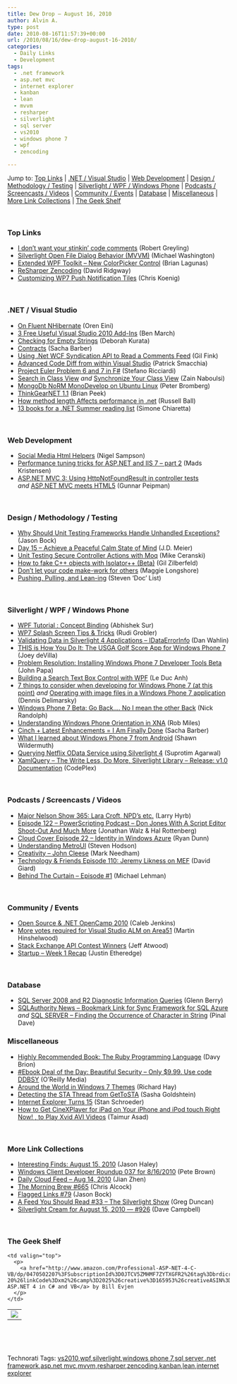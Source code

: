 ```yaml
---
title: Dew Drop – August 16, 2010
author: Alvin A.
type: post
date: 2010-08-16T11:57:39+00:00
url: /2010/08/16/dew-drop-august-16-2010/
categories:
  - Daily Links
  - Development
tags:
  - .net framework
  - asp.net mvc
  - internet explorer
  - kanban
  - lean
  - mvvm
  - resharper
  - silverlight
  - sql server
  - vs2010
  - windows phone 7
  - wpf
  - zencoding

---
```

Jump to: [Top Links][1] | [.NET / Visual Studio][2] | [Web Development][3] | [Design / Methodology / Testing][4] | [Silverlight / WPF / Windows Phone][5] | [Podcasts / Screencasts / Videos][6] | [Community / Events][7] | [Database][8] | [Miscellaneous][9] | [More Link Collections][10] | [The Geek Shelf][11] 

&#160;

### <a name="top"></a>Top Links

  * [I don’t want your stinkin’ code comments][12] (Robert Greyling)
  * <a href="http://openlightgroup.net/Blog/tabid/58/EntryId/119/Silverlight-Open-File-Dialog-MVVM.aspx" target="_blank">Silverlight Open File Dialog Behavior (MVVM)</a> (Michael Washington)
  * [Extended WPF Toolkit – New ColorPicker Control][13] (Brian Lagunas)
  * [ReSharper Zencoding][14] (David Ridgway)
  * [Customizing WP7 Push Notification Tiles][15] (Chris Koenig)

&#160;

### <a name="dotnet"></a>.NET / Visual Studio

  * [On Fluent NHibernate][16] (Oren Eini)
  * [3 Free Useful Visual Studio 2010 Add-Ins][17] (Ben March)
  * [Checking for Empty Strings][18] (Deborah Kurata)
  * [Contracts][19] (Sacha Barber)
  * [Using .Net WCF Syndication API to Read a Comments Feed][20] (Gil Fink)
  * [Advanced Code Diff from within Visual Studio][21] (Patrick Smacchia)
  * [Project Euler Problem 6 and 7 in F#][22] (Stefano Ricciardi)
  * [Search in Class View][23] _and_&#160;[Synchronize Your Class View][24] (Zain Naboulsi)
  * [MongoDb NoRM MonoDevelop on Ubuntu Linux][25] (Peter Bromberg)
  * [ThinkGearNET 1.1][26] (Brian Peek)
  * [How method length Affects performance in .net][27] (Russell Ball)
  * [13 books for a .NET Summer reading list][28] (Simone Chiaretta)

&#160;

### <a name="web"></a>Web Development

  * [Social Media Html Helpers][29] (Nigel Sampson)
  * [Performance tuning tricks for ASP.NET and IIS 7 – part 2][30] (Mads Kristensen)
  * [ASP.NET MVC 3: Using HttpNotFoundResult in controller tests][31] _and_&#160;[ASP.NET MVC meets HTML5][32] (Gunnar Peipman)

&#160;

### <a name="design"></a>Design / Methodology / Testing

  * [Why Should Unit Testing Frameworks Handle Unhandled Exceptions?][33] (Jason Bock)
  * [Day 15 – Achieve a Peaceful Calm State of Mind][34] (J.D. Meier)
  * [Unit Testing Secure Controller Actions with Moq][35] (Mike Ceranski)
  * [How to fake C++ objects with Isolator++ (Beta)][36] (Gil Zilberfeld)
  * [Don&#8217;t let your code make-work for others][37] (Maggie Longshore)
  * [Pushing, Pulling, and Lean-ing][38] (Steven ‘Doc’ List)

&#160;

### <a name="silverlight"></a>Silverlight / WPF / Windows Phone

  * [WPF Tutorial : Concept Binding][39] (Abhishek Sur)
  * [WP7 Splash Screen Tips & Tricks][40] (Rudi Grobler)
  * [Validating Data in Silverlight 4 Applications – IDataErrorInfo][41] (Dan Wahlin)
  * [THIS is How You Do It: The USGA Golf Score App for Windows Phone 7][42] (Joey deVilla)
  * [Problem Resolution: Installing Windows Phone 7 Developer Tools Beta][43] (John Papa)
  * [Building a Search Text Box Control with WPF][44] (Le Duc Anh)
  * [7 things to consider when developing for Windows Phone 7 (at this point)][45] _and_&#160;[Operating with image files in a Windows Phone 7 application][46] (Dennis Delimarsky)
  * [Windows Phone 7 Beta: Go Back…. No I mean the other Back][47] (Nick Randolph)
  * [Understanding Windows Phone Orientation in XNA][48] (Rob Miles)
  * [Cinch + Latest Enhancements = I Am Finally Done][49] (Sacha Barber)
  * [What I learned about Windows Phone 7 from Android][50] (Shawn Wildermuth)
  * [Querying Netflix OData Service using Silverlight 4][51] (Suprotim Agarwal)
  * <a href="http://xamlquery.codeplex.com/releases/view/50559" target="_blank">XamlQuery &#8211; The Write Less, Do More, Silverlight Library &#8211; Release: v1.0 Documentation</a> (CodePlex)

&#160;

### <a name="podcasts"></a>Podcasts / Screencasts / Videos

  * [Major Nelson Show 365: Lara Croft, NPD’s etc.][52] (Larry Hyrb)
  * [Episode 122 &#8211; PowerScripting Podcast &#8211; Don Jones With A Script Editor Shoot-Out And Much More][53] (Jonathan Walz & Hal Rottenberg)
  * [Cloud Cover Episode 22 &#8211; Identity in Windows Azure][54] (Ryan Dunn)
  * [Understanding MetroUI][55] (Steven Hodson)
  * [Creativity – John Cleese][56] (Mark Needham)
  * [Technology & Friends Episode 110: Jeremy Likness on MEF][57] (David Giard)
  * [Behind The Curtain &#8211; Episode #1][58] (Michael Lehman)

&#160;

### <a name="events"></a>Community / Events

  * [Open Source & .NET OpenCamp 2010][59] (Caleb Jenkins)
  * [More votes required for Visual Studio ALM on Area51][60] (Martin Hinshelwood)
  * [Stack Exchange API Contest Winners][61] (Jeff Atwood)
  * [Startup &#8211; Week 1 Recap][62] (Justin Etheredge)

&#160;

### <a name="db"></a>Database

  * [SQL Server 2008 and R2 Diagnostic Information Queries][63] (Glenn Berry)
  * [SQLAuthority News – Bookmark Link for Sync Framework for SQL Azure][64] _and_&#160;[SQL SERVER – Finding the Occurrence of Character in String][65] (Pinal Dave)

<a name="sp"></a>

### <a name="misc"></a>Miscellaneous

  * [Highly Recommended Book: The Ruby Programming Language][66] (Davy Brion)
  * [#Ebook Deal of the Day: Beautiful Security &#8211; Only $9.99. Use code DDBSY][67] (O&#8217;Reilly Media)
  * [Around the World in Windows 7 Themes][68] (Richard Hay)
  * [Detecting the STA Thread from GetToSTA][69] (Sasha Goldshtein)
  * [Internet Explorer Turns 15][70] (Stan Schroeder)
  * [How to Get CineXPlayer for iPad on Your iPhone and iPod touch Right Now! , to Play Xvid AVI Videos][71] (Taimur Asad)

&#160;

### <a name="links"></a>More Link Collections

  * [Interesting Finds: August 15, 2010][72] (Jason Haley)
  * [Windows Client Developer Roundup 037 for 8/16/2010][73] (Pete Brown)
  * [Daily Cloud Feed &#8211; Aug 14, 2010][74] (Jian Zhen)
  * [The Morning Brew #665][75] (Chris Alcock)
  * [Flagged Links #79][76] (Jason Bock)
  * [A Feed You Should Read #33 &#8211; The Silverlight Show][77] (Greg Duncan)
  * [Silverlight Cream for August 15, 2010 &#8212; #926][78] (Dave Campbell)

&#160;

### <a name="shelf"></a>The Geek Shelf

<table border="0" cellspacing="0" cellpadding="0">
  <tr>
    <td>
      <img data-recalc-dims="1" decoding="async" src="https://i0.wp.com/ecx.images-amazon.com/images/I/51QXsQLe7kL._SL160_.jpg?w=660" />
    </td>
    
    <td valign="top">
      <p>
        <a href="http://www.amazon.com/Professional-ASP-NET-4-C-VB/dp/0470502207%3FSubscriptionId%3D0JTCV5ZMHMF7ZYTXGFR2%26tag%3Dbrdicr-20%26linkCode%3Dxm2%26camp%3D2025%26creative%3D165953%26creativeASIN%3D0470502207">Professional ASP.NET 4 in C# and VB</a> by Bill Evjen
      </p>
    </td>
  </tr>
</table>



&#160;

<div style="padding-bottom: 0px; margin: 0px; padding-left: 0px; padding-right: 0px; display: inline; float: none; padding-top: 0px" id="scid:C16BAC14-9A3D-4c50-9394-FBFEF7A93539:666aefcb-a396-4827-8f64-51fe8999a231" class="wlWriterEditableSmartContent">
  <!--dotnetkickit-->
</div>



&#160;

<div style="padding-bottom: 0px; margin: 0px; padding-left: 0px; padding-right: 0px; display: inline; float: none; padding-top: 0px" id="scid:0767317B-992E-4b12-91E0-4F059A8CECA8:574d5c38-6dc4-4391-83b3-0be67be85aef" class="wlWriterEditableSmartContent">
  Technorati Tags: <a href="http://technorati.com/tags/vs2010" rel="tag">vs2010</a>,<a href="http://technorati.com/tags/wpf" rel="tag">wpf</a>,<a href="http://technorati.com/tags/silverlight" rel="tag">silverlight</a>,<a href="http://technorati.com/tags/windows+phone+7" rel="tag">windows phone 7</a>,<a href="http://technorati.com/tags/sql+server" rel="tag">sql server</a>,<a href="http://technorati.com/tags/.net+framework" rel="tag">.net framework</a>,<a href="http://technorati.com/tags/asp.net+mvc" rel="tag">asp.net mvc</a>,<a href="http://technorati.com/tags/mvvm" rel="tag">mvvm</a>,<a href="http://technorati.com/tags/resharper" rel="tag">resharper</a>,<a href="http://technorati.com/tags/zencoding" rel="tag">zencoding</a>,<a href="http://technorati.com/tags/kanban" rel="tag">kanban</a>,<a href="http://technorati.com/tags/lean" rel="tag">lean</a>,<a href="http://technorati.com/tags/internet+explorer" rel="tag">internet explorer</a>
</div>

 [1]: https://morningdew-bpc6g3a0fgaxdxcu.eastus2-01.azurewebsites.net/#top
 [2]: https://morningdew-bpc6g3a0fgaxdxcu.eastus2-01.azurewebsites.net/#dotnet
 [3]: https://morningdew-bpc6g3a0fgaxdxcu.eastus2-01.azurewebsites.net/#web
 [4]: https://morningdew-bpc6g3a0fgaxdxcu.eastus2-01.azurewebsites.net/#design
 [5]: https://morningdew-bpc6g3a0fgaxdxcu.eastus2-01.azurewebsites.net/#silverlight
 [6]: https://morningdew-bpc6g3a0fgaxdxcu.eastus2-01.azurewebsites.net/#podcasts
 [7]: https://morningdew-bpc6g3a0fgaxdxcu.eastus2-01.azurewebsites.net/#events
 [8]: https://morningdew-bpc6g3a0fgaxdxcu.eastus2-01.azurewebsites.net/#db
 [9]: https://morningdew-bpc6g3a0fgaxdxcu.eastus2-01.azurewebsites.net/#misc
 [10]: https://morningdew-bpc6g3a0fgaxdxcu.eastus2-01.azurewebsites.net/#links
 [11]: https://morningdew-bpc6g3a0fgaxdxcu.eastus2-01.azurewebsites.net/#shelf
 [12]: http://feedproxy.google.com/~r/RobertTheGrey/~3/vIEWLS-Hp-c/i-dont-want-your-stinkin-code-comments.html
 [13]: http://elegantcode.com/2010/08/15/extended-wpf-toolkit-new-colorpicker-control/
 [14]: http://web2asp.net/2010/08/resharper-zen-coding.html
 [15]: http://feedproxy.google.com/~r/ChrisKoenig/~3/ilJFahO3eTI/
 [16]: http://feedproxy.google.com/~r/AyendeRahien/~3/q_3u2O2mGXE/on-fluent-nhibernate-again.aspx
 [17]: http://www.benmarch.com/blog/2010/08/16/3-free-useful-visual-studio-2010-add-ins/
 [18]: http://msmvps.com/blogs/deborahk/archive/2010/08/14/checking-for-empty-strings.aspx
 [19]: http://sachabarber.net/?p=811
 [20]: http://feedproxy.google.com/~r/GilFinkOnDotNet/~3/ia55ioVBy8Y/post.aspx
 [21]: http://codebetter.com/blogs/patricksmacchia/archive/2010/08/16/advanced-code-diff-from-within-visual-studio.aspx
 [22]: http://feedproxy.google.com/~r/StefanoRicciardisBlog/~3/gypqSLgR9M4/
 [23]: http://feedproxy.google.com/~r/zainnab/~3/9taRJEV1Ino/search-in-class-view-vstiptool0073.aspx
 [24]: http://feedproxy.google.com/~r/zainnab/~3/8d4YzN7MfNI/synchronize-your-class-view-vstiptool0074.aspx
 [25]: http://feedproxy.google.com/~r/blogspot/lGrQ/~3/94QMus4jZLs/mongodb-norm-monodevelop-on-ubuntu.html
 [26]: http://feedproxy.google.com/~r/BrianPeek/~3/ob9XCOg2xrk/thinkgearnet-1-1.aspx
 [27]: http://feedproxy.google.com/~r/caffeinatedcoder/ProY/~3/_Mxglpv_J-w/
 [28]: http://feedproxy.google.com/~r/Codeclimber/~3/vU7nr-HCXlw/13-books-for-a-NET-Summer-reading-list.aspx
 [29]: http://compiledexperience.com/blog/posts/Social-Media-Html-Helpers
 [30]: http://feedproxy.google.com/~r/netSlave/~3/PJ9rAxFBsgQ/post.aspx
 [31]: http://feedproxy.google.com/~r/gunnarpeipman/~3/GOfu0n8ybYI/asp-net-mvc-3-using-httpnotfoundresult-in-controller-tests.aspx
 [32]: http://feedproxy.google.com/~r/gunnarpeipman/~3/PyHV14kXF1c/asp-net-mvc-meets-html5.aspx
 [33]: http://www.jasonbock.net/JB/Default.aspx?blog=entry.b1e4a40ecfde46de95823c7e2dd7909d
 [34]: http://feedproxy.google.com/~r/SourcesOfInsight/~3/5a9udgox1y8/
 [35]: http://feedproxy.google.com/~r/codecapers/~3/aIk8pyK0JdM/post.aspx
 [36]: http://feedproxy.google.com/~r/Typemock/~3/1UUAUhBglVQ/how-to-fake-c-objects-with-isolator.html
 [37]: http://maggieplusplus.com/2010/08/15/Dont+Let+Your+Code+Makework+For+Others.aspx
 [38]: http://www.stevenlist.com/blog/2010/08/16/pushing-pulling-and-lean-ing/
 [39]: http://feedproxy.google.com/~r/abhisheksur/WTgI/~3/PPOa_DuiZ4k/wpf-tutorial-concept-binding.html
 [40]: http://feeds.feedburner.com/Blog/wp7-splash-screen-tips-tricks
 [41]: http://weblogs.asp.net/dwahlin/archive/2010/08/15/validating-data-in-silverlight-4-applications-idataerrorinfo.aspx
 [42]: http://www.globalnerdy.com/2010/08/15/this-is-how-you-do-it-the-usga-golf-score-app-for-windows-phone-7/
 [43]: http://feedproxy.google.com/~r/JohnPapa/~3/yRiALUBn7i4/
 [44]: http://www.codeproject.com/KB/edit/WPFSearchTextBox.aspx
 [45]: http://feeds.dzone.com/~r/zones/dotnet/~3/sYh5s8rjD-0/7-things-consider-when
 [46]: http://feeds.dzone.com/~r/zones/dotnet/~3/5r2HIeBwzf0/operating-image-files-windows
 [47]: http://feedproxy.google.com/~r/NicksNetTravels/~3/isbZ4VDxAII/post.aspx
 [48]: http://www.robmiles.com/journal/2010/8/15/understanding-windows-phone-orientation-in-xna.html
 [49]: http://sachabarber.net/?p=804
 [50]: http://wildermuth.com/2010/08/16/What_I_learned_about_Windows_Phone_7_from_Android
 [51]: http://feedproxy.google.com/~r/netCurryRecentArticles/~3/7PcgUXIT3qk/ShowArticle.aspx
 [52]: http://feedproxy.google.com/~r/MajorNelsonblogcast/~3/bJuP8QeJtlo/show-365-lara-croft-npd-s-etc.aspx
 [53]: http://feedproxy.google.com/~r/Powerscripting/~3/ZAQFtIQQyJw/episode_122_power_scripting_podcast_don_jones_with_a_script_editor_shoot_out_and_much_more
 [54]: http://channel9.msdn.com/shows/Cloud+Cover/Cloud-Cover-Episode-22-Identity-in-Windows-Azure/
 [55]: http://feedproxy.google.com/~r/Winextra/~3/TiWxppjtJwA/
 [56]: http://feedproxy.google.com/~r/MarkNeedham/~3/-49g2KLn_3s/
 [57]: http://feedproxy.google.com/~r/TechnologyAndFriends/~3/wjB8qojV6yw/tf110.aspx
 [58]: http://channel9.msdn.com/posts/MichaelLehman/Behind-The-Curtain-Episode-1/
 [59]: http://developingux.com/blog/2010/08/14/speaking-at-opencamp-2010-dallas/
 [60]: http://feedproxy.google.com/~r/MartinHinshelwood/~3/woIIKMMPtfo/more-votes-required-for-visual-studio-alm-on-area51.aspx
 [61]: http://blog.stackoverflow.com/2010/08/stack-exchange-api-contest-winners/
 [62]: http://www.codethinked.com/post.aspx?id=c7bd1b9e-fee0-49b9-8fad-e4b6091cf27c
 [63]: http://www.sqlservercentral.com/blogs/glennberry/archive/2010/08/16/sql-server-2008-and-r2-diagnostic-information-queries.aspx
 [64]: http://blog.sqlauthority.com/2010/08/15/sqlauthority-news-bookmark-link-for-sync-framework-for-sql-azure/
 [65]: http://blog.sqlauthority.com/2010/08/16/sql-server-finding-the-occurrence-of-character-in-string/
 [66]: http://feedproxy.google.com/~r/davybrion/~3/5NALU7eK5AI/
 [67]: http://feeds.oreilly.com/~r/oreilly/news/~3/-Eb47QNgbEQ/
 [68]: http://www.windowsobserver.com/2010/08/15/around-the-world-in-windows-7-themes/
 [69]: http://blogs.microsoft.co.il/blogs/sasha/archive/2010/08/15/detecting-the-sta-thread-from-gettosta.aspx
 [70]: http://feedproxy.google.com/~r/Mashable/~3/kfYJ0FaqDFA/
 [71]: http://feedproxy.google.com/~r/RedmondPie/~3/oLqjxpKcXU4/
 [72]: http://jasonhaley.com/blog/post.aspx?id=58348a0b-9aad-4619-9a0c-7d902e48961e
 [73]: http://feedproxy.google.com/~r/PeteBrown/~3/U91HcZqZIds/windows-client-developer-roundup-037-for-8-16-2010
 [74]: http://feedproxy.google.com/~r/onsaas/~3/si-7EMTJuZM/
 [75]: http://feedproxy.google.com/~r/ReflectivePerspective/~3/VLpZrEeSeLs/
 [76]: http://www.jasonbock.net/JB/Default.aspx?blog=entry.dd7e2dedb7104a8d91160b45b5b4244c
 [77]: http://coolthingoftheday.blogspot.com/2010/08/feed-you-should-read-33-silverlight.html
 [78]: http://geekswithblogs.net/WynApseTechnicalMusings/archive/2010/08/15/141329.aspx